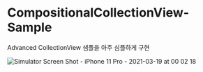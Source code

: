 # CompositionalCollectionView-Sample
Advanced CollectionView 샘플을 아주 심플하게 구현

![Simulator Screen Shot - iPhone 11 Pro - 2021-03-19 at 00 02 18](https://user-images.githubusercontent.com/30213655/111648170-72cc1e00-8846-11eb-974e-a607533ffc55.png)
